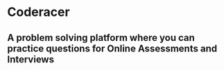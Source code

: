 # Coderacer
## A problem solving platform where you can practice questions for Online Assessments and Interviews